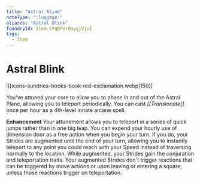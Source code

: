 ```yaml
---
title: "Astral Blink"
noteType: ":luggage:"
aliases: "Astral Blink"
foundryId: Item.tFqBFUrOaygjVjoI
tags:
  - Item
---
```


# Astral Blink
![[icons-sundries-books-book-red-exclamation.webp|150]]

You've attuned your core to allow you to phase in and out of the Astral Plane, allowing you to teleport periodically. You can cast _[[Translocate]]_ once per hour as a 4th-level innate arcane spell.

**Enhancement** Your attunement allows you to teleport in a series of quick jumps rather than in one big leap. You can expend your hourly use of dimension door as a free action when you begin your turn. If you do, your Strides are augmented until the end of your turn, allowing you to instantly teleport to any point you could reach with your Speed instead of traversing normally to the location. While augmented, your Strides gain the conjuration and teleportation traits. Your augmented Strides don't trigger reactions that can be triggered by move actions or upon leaving or entering a square, unless those reactions trigger on teleportation.
